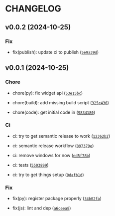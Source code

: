 # CHANGELOG



## v0.0.2 (2024-10-25)

### Fix

* fix(publish): update ci to publish ([`5e9a39d`](https://github.com/Kitware/trame-annotations/commit/5e9a39d6cdffbab39ab173be2b7ab94b7db51657))


## v0.0.1 (2024-10-25)

### Chore

* chore(py): fix widget api ([`53e15bc`](https://github.com/Kitware/trame-annotations/commit/53e15bc60ec6afb3def031b7568bdfb020ea6c48))

* chore(build): add missing build script ([`325c436`](https://github.com/Kitware/trame-annotations/commit/325c43639254904a7fb94edcd55189ae1e7bd382))

* chore(code): get initial code in ([`9834180`](https://github.com/Kitware/trame-annotations/commit/98341806d8f10f5e665df3984c590b07fc484242))

### Ci

* ci: try to get semantic release to work ([`12362b2`](https://github.com/Kitware/trame-annotations/commit/12362b2afa4967174640c03ed401cd857ee5da96))

* ci: semantic release workflow ([`897379e`](https://github.com/Kitware/trame-annotations/commit/897379e0fea86a83abdaf7ca69c8296a04da708d))

* ci: remove windows for now ([`ed5f78b`](https://github.com/Kitware/trame-annotations/commit/ed5f78b93fd9bcde203e4e7c0fd0ca85dcd125b6))

* ci: tests ([`5503899`](https://github.com/Kitware/trame-annotations/commit/5503899679edcf610707dfe9976268af5a972aa5))

* ci: try to get things setup ([`0dafb1d`](https://github.com/Kitware/trame-annotations/commit/0dafb1d773ef0ca54051aceae84dc6a4a0da7373))

### Fix

* fix(py): register package properly ([`34b02fa`](https://github.com/Kitware/trame-annotations/commit/34b02fa26439b1358b843e9c5aab6830fa3b8d37))

* fix(js): lint and dep ([`a6ceea8`](https://github.com/Kitware/trame-annotations/commit/a6ceea869e10850b3ebb9f14b032f8ac9aae95c4))

